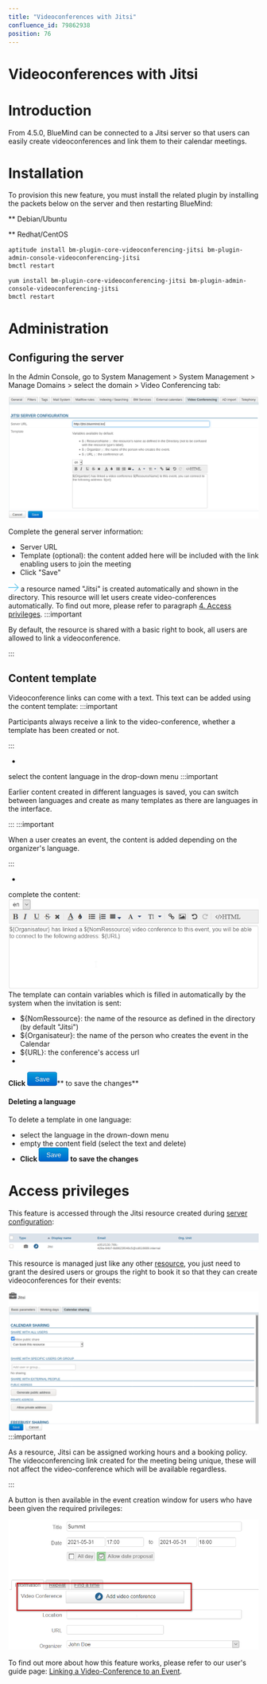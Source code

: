 ```yaml
---
title: "Videoconferences with Jitsi"
confluence_id: 79862938
position: 76
---
```

# Videoconferences with Jitsi


# Introduction

From 4.5.0, BlueMind can be connected to a Jitsi server so that users can easily create videoconferences and link them to their calendar meetings. 


# Installation

To provision this new feature, you must install the related plugin by installing the packets below on the server and then restarting BlueMind:


**
Debian/Ubuntu


**
Redhat/CentOS


```
aptitude install bm-plugin-core-videoconferencing-jitsi bm-plugin-admin-console-videoconferencing-jitsi
bmctl restart
```


```
yum install bm-plugin-core-videoconferencing-jitsi bm-plugin-admin-console-videoconferencing-jitsi
bmctl restart
```


# Administration

## Configuring the server

In the Admin Console, go to System Management > System Management > Manage Domains > select the domain > Video Conferencing tab:

![](../../../attachments/79862938/79862940.png)

Complete the general server information:

- Server URL 
- Template (optional): the content added here will be included with the link enabling users to join the meeting
- Click "Save"


![](../../../attachments/79861210/79861231.png) a resource named "Jitsi" is created automatically and shown in the directory. This resource will let users create video-conferences automatically. To find out more, please refer to paragraph [4. Access privileges](#VideoconferenceswithJitsi-gestion).
:::important

By default, the resource is shared with a basic right to book, all users are allowed to link a videoconference. 

:::

## Content template

Videoconference links can come with a text. This text can be added using the content template:
:::important

Participants always receive a link to the video-conference, whether a template has been created or not.

:::

- 
select the content language in the drop-down menu
:::important

Earlier content created in different languages is saved, you can switch between languages and create as many templates as there are languages in the interface.

:::
:::important

When a user creates an event, the content is added depending on the organizer's language.

:::

- 
complete the content:
![](../../../attachments/79862938/79862946.png)
The template can contain variables which is filled in automatically by the system when the invitation is sent:

  - ${NomRessource}: the name of the resource as defined in the directory (by default "Jitsi")
  - ${Organisateur}: the name of the person who creates the event in the Calendar
  - ${URL}: the conference's access url
- 
 **Click ![](../../../attachments/79862938/79862939.png)**** to save the changes** 


#### Deleting a language

To delete a template in one language:

- select the language in the drown-down menu
- empty the content field (select the text and delete)
-  **Click ![](../../../attachments/79862938/79862939.png) to save the changes** 


# Access privileges

This feature is accessed through the Jitsi resource created during [server configuration](http://forge.bluemind.net#configuration):

![](../../../attachments/79862938/79862944.png)

This resource is managed just like any other [resource](/Guide_de_l_administrateur/Gestion_des_entités/Ressources/), you just need to grant the desired users or groups the right to book it so that they can create videoconferences for their events:

![](../../../attachments/79862938/79862943.png)
:::important

As a resource, Jitsi can be assigned working hours and a booking policy. The videoconferencing link created for the meeting being unique, these will not affect the video-conference which will be available regardless. 

:::

A button is then available in the event creation window for users who have been given the required privileges:

![](../../../attachments/79862938/79862942.png)

To find out more about how this feature works, please refer to our user's guide page: [Linking a Video-Conference to an Event](/Guide_de_l_utilisateur/L_agenda/Lier_une_visioconférence_à_un_événement/).


